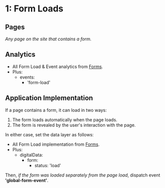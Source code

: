 # 1: Form Loads

## Pages

*Any page on the site that contains a form.*

## Analytics

- All Form Load & Event analytics from [Forms](../forms.md).
- Plus:
  - events:
    - 'form-load'

## Application Implementation

If a page contains a form, it can load in two ways:

1. The form loads automatically when the page loads.
2. The form is revealed by the user's interaction with the page.

In either case, set the data layer as follows:

- All Form Load implementation from [Forms](../forms.md).
- Plus:
  - digitalData:
    - form:
      - status: 'load'

Then, *if the form was loaded separately from the page load*, dispatch event **'global-form-event'**.